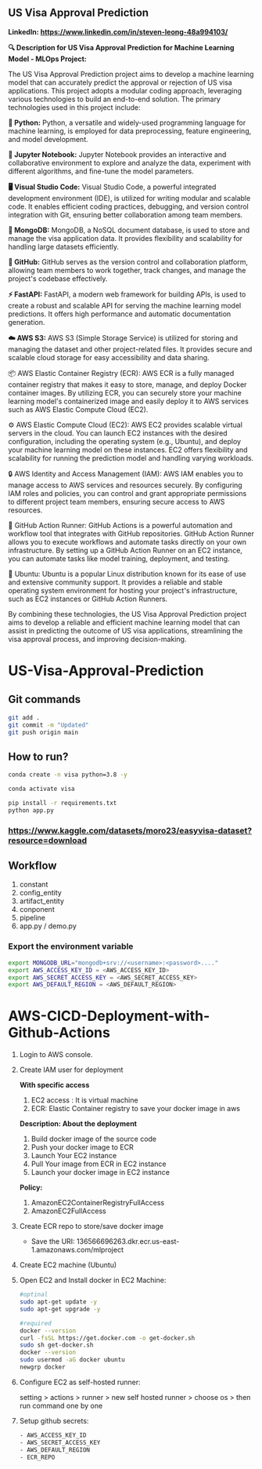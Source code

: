 ## US Visa Approval Prediction

**LinkedIn: https://www.linkedin.com/in/steven-leong-48a994103/**

**🔍 Description for US Visa Approval Prediction for Machine Learning Model - MLOps Project:**

The US Visa Approval Prediction project aims to develop a machine learning model that can accurately predict the approval or rejection of US visa applications. This project adopts a modular coding approach, leveraging various technologies to build an end-to-end solution. The primary technologies used in this project include:

**🐍 Python:** Python, a versatile and widely-used programming language for machine learning, is employed for data preprocessing, feature engineering, and model development.

**📓 Jupyter Notebook:** Jupyter Notebook provides an interactive and collaborative environment to explore and analyze the data, experiment with different algorithms, and fine-tune the model parameters.

**🖥️ Visual Studio Code:** Visual Studio Code, a powerful integrated development environment (IDE), is utilized for writing modular and scalable code. It enables efficient coding practices, debugging, and version control integration with Git, ensuring better collaboration among team members.

**🍃 MongoDB:** MongoDB, a NoSQL document database, is used to store and manage the visa application data. It provides flexibility and scalability for handling large datasets efficiently.

**🐙 GitHub:** GitHub serves as the version control and collaboration platform, allowing team members to work together, track changes, and manage the project's codebase effectively.

**⚡ FastAPI:**  FastAPI, a modern web framework for building APIs, is used to create a robust and scalable API for serving the machine learning model predictions. It offers high performance and automatic documentation generation.

**☁️ AWS S3:**  AWS S3 (Simple Storage Service) is utilized for storing and managing the dataset and other project-related files. It provides secure and scalable cloud storage for easy accessibility and data sharing.

📦 AWS Elastic Container Registry (ECR): AWS ECR is a fully managed container registry that makes it easy to store, manage, and deploy Docker container images. By utilizing ECR, you can securely store your machine learning model's containerized image and easily deploy it to AWS services such as AWS Elastic Compute Cloud (EC2).

⚙️ AWS Elastic Compute Cloud (EC2): AWS EC2 provides scalable virtual servers in the cloud. You can launch EC2 instances with the desired configuration, including the operating system (e.g., Ubuntu), and deploy your machine learning model on these instances. EC2 offers flexibility and scalability for running the prediction model and handling varying workloads.

🔒 AWS Identity and Access Management (IAM): AWS IAM enables you to manage access to AWS services and resources securely. By configuring IAM roles and policies, you can control and grant appropriate permissions to different project team members, ensuring secure access to AWS resources.

🏃 GitHub Action Runner: GitHub Actions is a powerful automation and workflow tool that integrates with GitHub repositories. GitHub Action Runner allows you to execute workflows and automate tasks directly on your own infrastructure. By setting up a GitHub Action Runner on an EC2 instance, you can automate tasks like model training, deployment, and testing.

🐧 Ubuntu: Ubuntu is a popular Linux distribution known for its ease of use and extensive community support. It provides a reliable and stable operating system environment for hosting your project's infrastructure, such as EC2 instances or GitHub Action Runners.

By combining these technologies, the US Visa Approval Prediction project aims to develop a reliable and efficient machine learning model that can assist in predicting the outcome of US visa applications, streamlining the visa approval process, and improving decision-making.


# US-Visa-Approval-Prediction

## Git commands

```sh
git add .
git commit -m "Updated"
git push origin main
```

## How to run?

```sh
conda create -n visa python=3.8 -y
```

```sh
conda activate visa
```

```sh
pip install -r requirements.txt
python app.py
```


### https://www.kaggle.com/datasets/moro23/easyvisa-dataset?resource=download

## Workflow

1. constant
2. config_entity
3. artifact_entity
4. conponent
5. pipeline
6. app.py / demo.py


### Export the  environment variable
```sh
export MONGODB_URL="mongodb+srv://<username>:<password>...."
export AWS_ACCESS_KEY_ID = <AWS_ACCESS_KEY_ID>
export AWS_SECRET_ACCESS_KEY = <AWS_SECRET_ACCESS_KEY>
export AWS_DEFAULT_REGION = <AWS_DEFAULT_REGION>
```

# AWS-CICD-Deployment-with-Github-Actions

1. Login to AWS console.
2. Create IAM user for deployment
   
   **With specific access**
   1. EC2 access : It is virtual machine
   2. ECR: Elastic Container registry to save your docker image in aws
   
   **Description: About the deployment**
   1. Build docker image of the source code
   2. Push your docker image to ECR
   3. Launch Your EC2 instance
   4. Pull Your image from ECR in EC2 instance
   5. Launch your docker image in EC2 instance
   
   **Policy:**
   1. AmazonEC2ContainerRegistryFullAccess
   2. AmazonEC2FullAccess

3. Create ECR repo to store/save docker image
   - Save the URI: 136566696263.dkr.ecr.us-east-1.amazonaws.com/mlproject

4. Create EC2 machine (Ubuntu) 

5. Open EC2 and Install docker in EC2 Machine:

	```sh
	#optinal
	sudo apt-get update -y
	sudo apt-get upgrade -y

	#required
	docker --version
	curl -fsSL https://get.docker.com -o get-docker.sh
	sudo sh get-docker.sh
	docker --version
	sudo usermod -aG docker ubuntu
	newgrp docker
	```

6. Configure EC2 as self-hosted runner:
   
   setting > actions > runner > new self hosted runner > choose os > then run command one by one


7. Setup github secrets:
   ```sh
   - AWS_ACCESS_KEY_ID
   - AWS_SECRET_ACCESS_KEY
   - AWS_DEFAULT_REGION
   - ECR_REPO
   ```
